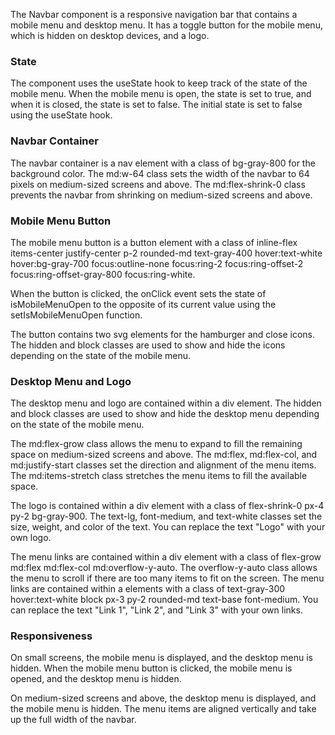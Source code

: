 The Navbar component is a responsive navigation bar that contains a mobile menu and desktop menu. It has a toggle button for the mobile menu, which is hidden on desktop devices, and a logo.

### State

The component uses the useState hook to keep track of the state of the mobile menu. When the mobile menu is open, the state is set to true, and when it is closed, the state is set to false. The initial state is set to false using the useState hook.

### Navbar Container

The navbar container is a nav element with a class of bg-gray-800 for the background color. The md:w-64 class sets the width of the navbar to 64 pixels on medium-sized screens and above. The md:flex-shrink-0 class prevents the navbar from shrinking on medium-sized screens and above.

### Mobile Menu Button

The mobile menu button is a button element with a class of inline-flex items-center justify-center p-2 rounded-md text-gray-400 hover:text-white hover:bg-gray-700 focus:outline-none focus:ring-2 focus:ring-offset-2 focus:ring-offset-gray-800 focus:ring-white.

When the button is clicked, the onClick event sets the state of isMobileMenuOpen to the opposite of its current value using the setIsMobileMenuOpen function.

The button contains two svg elements for the hamburger and close icons. The hidden and block classes are used to show and hide the icons depending on the state of the mobile menu.

### Desktop Menu and Logo

The desktop menu and logo are contained within a div element. The hidden and block classes are used to show and hide the desktop menu depending on the state of the mobile menu.

The md:flex-grow class allows the menu to expand to fill the remaining space on medium-sized screens and above. The md:flex, md:flex-col, and md:justify-start classes set the direction and alignment of the menu items. The md:items-stretch class stretches the menu items to fill the available space.

The logo is contained within a div element with a class of flex-shrink-0 px-4 py-2 bg-gray-900. The text-lg, font-medium, and text-white classes set the size, weight, and color of the text. You can replace the text "Logo" with your own logo.

The menu links are contained within a div element with a class of flex-grow md:flex md:flex-col md:overflow-y-auto. The overflow-y-auto class allows the menu to scroll if there are too many items to fit on the screen. The menu links are contained within a elements with a class of text-gray-300 hover:text-white block px-3 py-2 rounded-md text-base font-medium. You can replace the text "Link 1", "Link 2", and "Link 3" with your own links.

### Responsiveness

On small screens, the mobile menu is displayed, and the desktop menu is hidden. When the mobile menu button is clicked, the mobile menu is opened, and the desktop menu is hidden.

On medium-sized screens and above, the desktop menu is displayed, and the mobile menu is hidden. The menu items are aligned vertically and take up the full width of the navbar.
